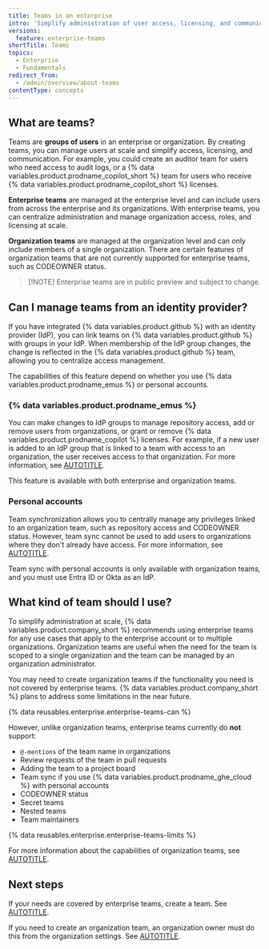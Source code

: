 ```yaml
---
title: Teams in an enterprise
intro: 'Simplify administration of user access, licensing, and communication with teams.'
versions:
  feature: enterprise-teams
shortTitle: Teams
topics:
  - Enterprise
  - Fundamentals
redirect_from:
  - /admin/overview/about-teams
contentType: concepts
---
```


## What are teams?

Teams are **groups of users** in an enterprise or organization. By creating teams, you can manage users at scale and simplify access, licensing, and communication. For example, you could create an auditor team for users who need access to audit logs, or a {% data variables.product.prodname_copilot_short %} team for users who receive {% data variables.product.prodname_copilot_short %} licenses.

**Enterprise teams** are managed at the enterprise level and can include users from across the enterprise and its organizations. With enterprise teams, you can centralize administration and manage organization access, roles, and licensing at scale.

**Organization teams** are managed at the organization level and can only include members of a single organization. There are certain features of organization teams that are not currently supported for enterprise teams, such as CODEOWNER status.

>[!NOTE] Enterprise teams are in public preview and subject to change.

## Can I manage teams from an identity provider?

If you have integrated {% data variables.product.github %} with an identity provider (IdP), you can link teams on {% data variables.product.github %} with groups in your IdP. When membership of the IdP group changes, the change is reflected in the {% data variables.product.github %} team, allowing you to centralize access management.

The capabilities of this feature depend on whether you use {% data variables.product.prodname_emus %} or personal accounts.

### {% data variables.product.prodname_emus %}

You can make changes to IdP groups to manage repository access, add or remove users from organizations, or grant or remove {% data variables.product.prodname_copilot %} licenses. For example, if a new user is added to an IdP group that is linked to a team with access to an organization, the user receives access to that organization. For more information, see [AUTOTITLE](/admin/managing-iam/provisioning-user-accounts-with-scim/managing-team-memberships-with-identity-provider-groups#about-team-management-with-enterprise-managed-users).

This feature is available with both enterprise and organization teams.

### Personal accounts

Team synchronization allows you to centrally manage any privileges linked to an organization team, such as repository access and CODEOWNER status. However, team sync cannot be used to add users to organizations where they don't already have access. For more information, see [AUTOTITLE](/admin/managing-iam/using-saml-for-enterprise-iam/managing-team-synchronization-for-organizations-in-your-enterprise).

Team sync with personal accounts is only available with organization teams, and you must use Entra ID or Okta as an IdP.

## What kind of team should I use?

To simplify administration at scale, {% data variables.product.company_short %} recommends using enterprise teams for any use cases that apply to the enterprise account or to multiple organizations. Organization teams are useful when the need for the team is scoped to a single organization and the team can be managed by an organization administrator.

You may need to create organization teams if the functionality you need is not covered by enterprise teams. {% data variables.product.company_short %} plans to address some limitations in the near future.

{% data reusables.enterprise.enterprise-teams-can %}

However, unlike organization teams, enterprise teams currently do **not** support:

* `@-mentions` of the team name in organizations
* Review requests of the team in pull requests
* Adding the team to a project board
* Team sync if you use {% data variables.product.prodname_ghe_cloud %} with personal accounts
* CODEOWNER status
* Secret teams
* Nested teams
* Team maintainers

{% data reusables.enterprise.enterprise-teams-limits %}

For more information about the capabilities of organization teams, see [AUTOTITLE](/organizations/organizing-members-into-teams/about-teams).

## Next steps

If your needs are covered by enterprise teams, create a team. See [AUTOTITLE](/admin/managing-accounts-and-repositories/managing-users-in-your-enterprise/create-enterprise-teams).

If you need to create an organization team, an organization owner must do this from the organization settings. See [AUTOTITLE](/organizations/organizing-members-into-teams/creating-a-team).
